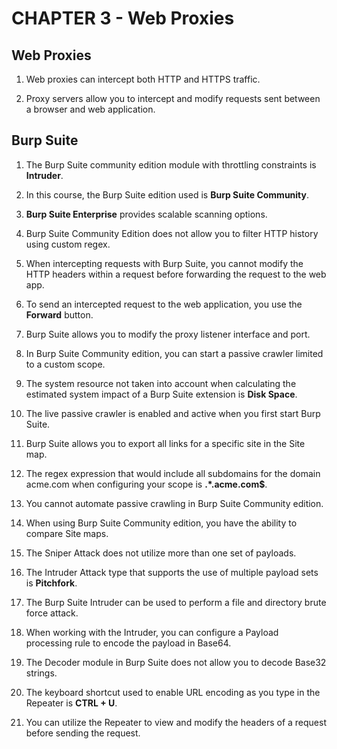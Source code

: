 # CHAPTER 3 - Web Proxies

## Web Proxies

1. Web proxies can intercept both HTTP and HTTPS traffic.

2. Proxy servers allow you to intercept and modify requests sent between a browser and web application.

## Burp Suite

1. The Burp Suite community edition module with throttling constraints is **Intruder**.

2. In this course, the Burp Suite edition used is **Burp Suite Community**.

3. **Burp Suite Enterprise** provides scalable scanning options.

4. Burp Suite Community Edition does not allow you to filter HTTP history using custom regex.

5. When intercepting requests with Burp Suite, you cannot modify the HTTP headers within a request before forwarding the request to the web app.

6. To send an intercepted request to the web application, you use the **Forward** button.

7. Burp Suite allows you to modify the proxy listener interface and port.

8. In Burp Suite Community edition, you can start a passive crawler limited to a custom scope.

9. The system resource not taken into account when calculating the estimated system impact of a Burp Suite extension is **Disk Space**.

10. The live passive crawler is enabled and active when you first start Burp Suite.

11. Burp Suite allows you to export all links for a specific site in the Site map.

12. The regex expression that would include all subdomains for the domain acme.com when configuring your scope is **.*.acme.com$**.

13. You cannot automate passive crawling in Burp Suite Community edition.

14. When using Burp Suite Community edition, you have the ability to compare Site maps.

15. The Sniper Attack does not utilize more than one set of payloads.

16. The Intruder Attack type that supports the use of multiple payload sets is **Pitchfork**.

17. The Burp Suite Intruder can be used to perform a file and directory brute force attack.

18. When working with the Intruder, you can configure a Payload processing rule to encode the payload in Base64.

19. The Decoder module in Burp Suite does not allow you to decode Base32 strings.

20. The keyboard shortcut used to enable URL encoding as you type in the Repeater is **CTRL + U**.

21. You can utilize the Repeater to view and modify the headers of a request before sending the request.